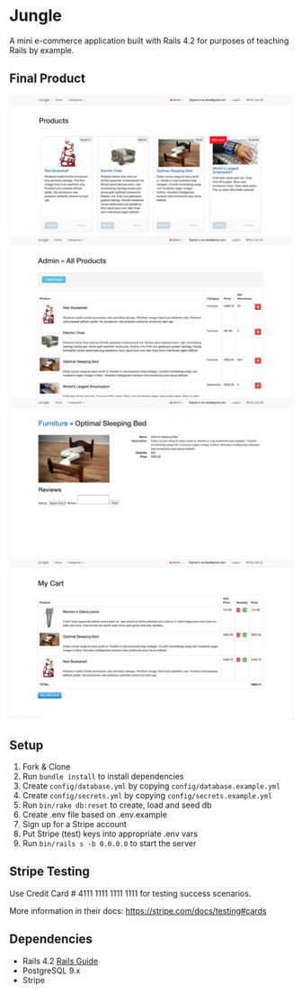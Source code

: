 # Jungle

A mini e-commerce application built with Rails 4.2 for purposes of teaching Rails by example.

## Final Product
!["This is the Jungle home page!"](docs/homepage.png)
!["This is products add and delete page where the admin"](docs/admin-add-products.png)
!["Where users can see product information and ratings from those who have an account"](docs/product-page-review.png)
!["This is the cart page, where users can see what they have added to cart before checkout"](docs/cart.png)

## Setup

1. Fork & Clone
2. Run `bundle install` to install dependencies
3. Create `config/database.yml` by copying `config/database.example.yml`
4. Create `config/secrets.yml` by copying `config/secrets.example.yml`
5. Run `bin/rake db:reset` to create, load and seed db
6. Create .env file based on .env.example
7. Sign up for a Stripe account
8. Put Stripe (test) keys into appropriate .env vars
9. Run `bin/rails s -b 0.0.0.0` to start the server

## Stripe Testing

Use Credit Card # 4111 1111 1111 1111 for testing success scenarios.

More information in their docs: <https://stripe.com/docs/testing#cards>

## Dependencies

* Rails 4.2 [Rails Guide](http://guides.rubyonrails.org/v4.2/)
* PostgreSQL 9.x
* Stripe
